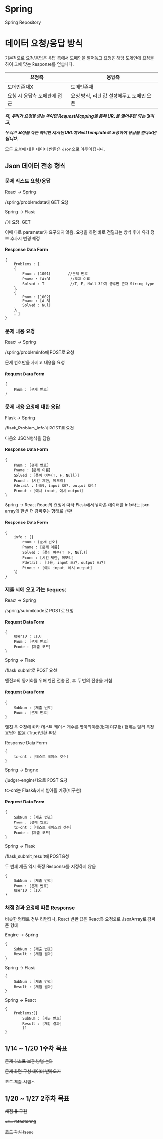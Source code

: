Spring
======

Spring Repository

# 데이터 요청/응답 방식
기본적으로 요청/응답은
응답 측에서 도메인을 열어놓고 요청은 해당 도메인에 요청을 하여 그에 맞는 Response를 얻습니다.

|요청측|응답측|
|------|------|
|도메인존재X|도메인존재|
|요청 시 응답측 도메인에 접근|요청 방식, 리턴 값 설정해두고 도메인 오픈|

***즉, 우리가 요청을 받는 쪽이면 RequestMapping을 통해 URL을 열어두면 되는 것이고,***

***우리가 요청을 하는 쪽이면 제시된 URL에 RestTemplate로 요청하여 응답을 받아오면 됩니다.***

모든 요청에 대한 데이터 반환은 Json으로 이루어집니다.

## Json 데이터 전송 형식

### 문제 리스트 요청/응답
React -> Spring

/spring/problemdata에 GET 요청

Spring -> Flask

/에 요청, GET

이때 따로 parameter가 요구되지 않음.
요청을 하면 바로 전달되는 방식
후에 유저 정보 추가시 변경 예정

#### Response Data Form

	{
		Problems : [
		{
			Pnum : [1001]        //문제 번호
			Pname : [A+B]         //문제 이름
			Solved : T            //T, F, Null 3가지 종류만 존재 String type
		},
		{
			Pnum : [1002]
			Pname : [A-B] 
			Solved : Null
		},
		… ]
	}

### 문제 내용 요청
React -> Spring

/spring/probleminfo에 POST로 요청

문제 번호만을 가지고 내용을 요청

#### Request Data Form

	{
  		Pnum : [문제 번호]
	}

### 문제 내용 요청에 대한 응답
Flask -> Spring

/flask_Problem_info에 POST로 요청

다음의 JSON형식을 담음

#### Response Data Form
	{
		Pnum : [문제 번호]
		Pname : [문제 이름]
		Solved : [풀이 여부(T, F, Null)]
		Pcond : [시간 제한, 메모리]
		Pdetail : [내용, input 조건, output 조건]
		Pinout : [예시 input, 예시 output]
	}
	
Spring -> React
React의 요청에 따라 Flask에서 받아온 데이터를 info라는 json array에 한번 더 감싸주는 형태로 반환

#### Response Data Form
	{
		info : [{
			Pnum : [문제 번호]
			Pname : [문제 이름]
			Solved : [풀이 여부(T, F, Null)]
			Pcond : [시간 제한, 메모리]
			Pdetail : [내용, input 조건, output 조건]
			Pinout : [예시 input, 예시 output]
		}]
	}	

### 제출 시에 오고 가는 Request
React -> Spring

/spring/submitcode로 POST로 요청

#### Request Data Form

	{
		UserID : [ID]
		Pnum : [문제 번호]
		Pcode : [제출 코드]
	}

Spring -> Flask

/flask_submit로 POST 요청

엔진과의 동기화를 위해 엔진 전송 전, 후  두 번의 전송을 거침

#### Request Data Form

	{
		SubNum : [제출 번호]
		Pnum : [문제 번호]
	}
	
엔진 측 요청에 따라 테스트 케이스 개수를 받아와야함(현재 미구현)
현재는 달리 특정 응답이 없음 (True)반환 추정

~~Response Data Form~~

	{
		tc-cnt : [테스트 케이스 갯수]
	}


Spring -> Engine

/judger-engine/1으로 POST 요청

tc-cnt는 Flask측에서 받아올 예정(미구현)

#### Request Data Form

	{
		SubNum : [제출 번호]
		Pnum : [문제 번호]
		tc-cnt : [테스트 케이스의 갯수]
		Pcode : [제출 코드]
	}
	
Spring -> Flask

/flask_submit_result에 POST요청

두 번째 제출 역시 특정 Response를 지정하지 않음

	{
		SubNum : [제출 번호]
		Pnum : [문제 번호]
		UserID : [ID]
	}

### 채점 결과 요청에 따른 Response

비슷한 형태로 전부 리턴되나, React 반환 값은 React측 요청으로 JsonArray로 감싸준 형태

Engine -> Spring

	{
		SubNum : [제출 번호]
		Result : [채점 결과]
	}

Spring -> Flask

	{
		SubNum : [제출 번호]
		Result : [채점 결과]
	}

Spring -> React

	{
		Problems:[{
			SubNum : [제출 번호]
			Result : [채점 결과]
			}]
	}
## 1/14 ~ 1/20 1주차 목표
~~문제 리스트 보관 방법 논의~~

~~문제 화면 구성 데이터 받아오기~~

~~코드 제출 시퀀스~~

## 1/20 ~ 1/27 2주차 목표
~~채점 큐 구현~~

~~코드 refactoring~~

~~코드 파싱 issue~~

